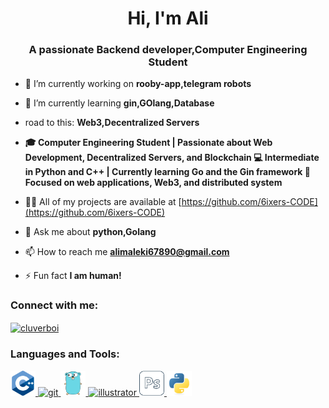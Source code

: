 <h1 align="center">Hi, I'm Ali</h1>
<h3 align="center">A passionate Backend developer,Computer Engineering Student</h3>

- 🔭 I’m currently working on **rooby-app,telegram robots**

- 🌱 I’m currently learning **gin,GOlang,Database**

- road to this: **Web3,Decentralized Servers**

- **🎓 Computer Engineering Student | Passionate about Web Development, Decentralized Servers, and Blockchain 💻 Intermediate in Python and C++ | Currently learning Go and the Gin framework 🚀 Focused on web applications, Web3, and distributed system**

- 👨‍💻 All of my projects are available at [https://github.com/6ixers-CODE](https://github.com/6ixers-CODE)

- 💬 Ask me about **python,Golang**

- 📫 How to reach me **alimaleki67890@gmail.com**

- ⚡ Fun fact **I am human!**

<h3 align="left">Connect with me:</h3>
<p align="left">
<a href="https://instagram.com/cluverboi" target="blank"><img align="center" src="https://raw.githubusercontent.com/rahuldkjain/github-profile-readme-generator/master/src/images/icons/Social/instagram.svg" alt="cluverboi" height="30" width="40" /></a>
</p>

<h3 align="left">Languages and Tools:</h3>
<p align="left"> <a href="https://www.w3schools.com/cpp/" target="_blank" rel="noreferrer"> <img src="https://raw.githubusercontent.com/devicons/devicon/master/icons/cplusplus/cplusplus-original.svg" alt="cplusplus" width="40" height="40"/> </a> <a href="https://git-scm.com/" target="_blank" rel="noreferrer"> <img src="https://www.vectorlogo.zone/logos/git-scm/git-scm-icon.svg" alt="git" width="40" height="40"/> </a> <a href="https://golang.org" target="_blank" rel="noreferrer"> <img src="https://raw.githubusercontent.com/devicons/devicon/master/icons/go/go-original.svg" alt="go" width="40" height="40"/> </a> <a href="https://www.adobe.com/in/products/illustrator.html" target="_blank" rel="noreferrer"> <img src="https://www.vectorlogo.zone/logos/adobe_illustrator/adobe_illustrator-icon.svg" alt="illustrator" width="40" height="40"/> </a> <a href="https://www.photoshop.com/en" target="_blank" rel="noreferrer"> <img src="https://raw.githubusercontent.com/devicons/devicon/master/icons/photoshop/photoshop-line.svg" alt="photoshop" width="40" height="40"/> </a> <a href="https://www.python.org" target="_blank" rel="noreferrer"> <img src="https://raw.githubusercontent.com/devicons/devicon/master/icons/python/python-original.svg" alt="python" width="40" height="40"/> </a> </p>
